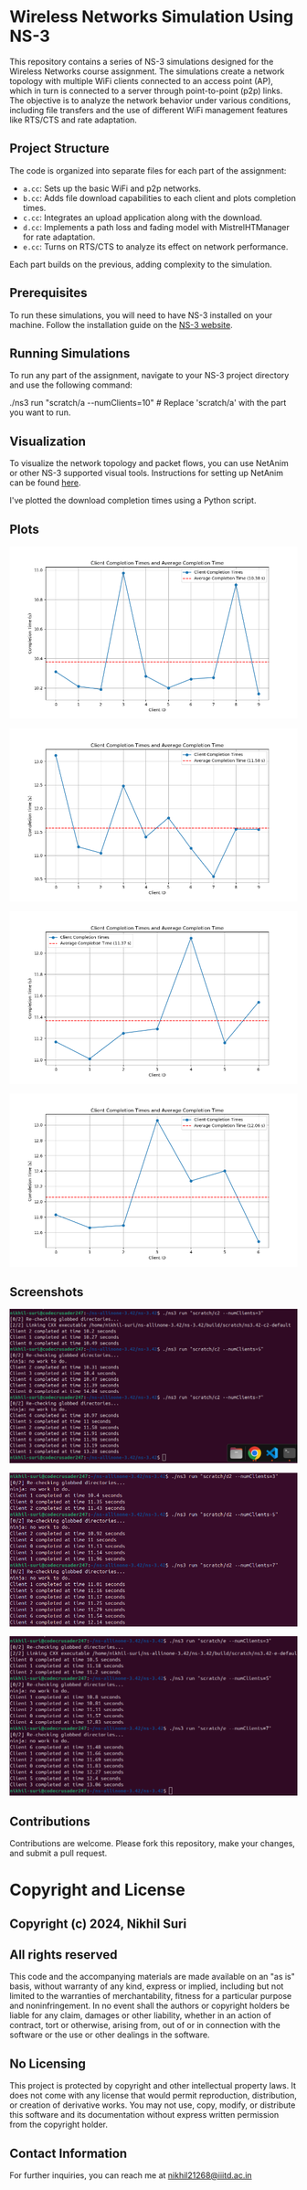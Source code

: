 # Wireless Networks Simulation Using NS-3

This repository contains a series of NS-3 simulations designed for the Wireless Networks course assignment. The simulations create a network topology with multiple WiFi clients connected to an access point (AP), which in turn is connected to a server through point-to-point (p2p) links. The objective is to analyze the network behavior under various conditions, including file transfers and the use of different WiFi management features like RTS/CTS and rate adaptation.

## Project Structure

The code is organized into separate files for each part of the assignment:

- `a.cc`: Sets up the basic WiFi and p2p networks.
- `b.cc`: Adds file download capabilities to each client and plots completion times.
- `c.cc`: Integrates an upload application along with the download.
- `d.cc`: Implements a path loss and fading model with MistrelHTManager for rate adaptation.
- `e.cc`: Turns on RTS/CTS to analyze its effect on network performance.

Each part builds on the previous, adding complexity to the simulation.

## Prerequisites

To run these simulations, you will need to have NS-3 installed on your machine. Follow the installation guide on the [NS-3 website](https://www.nsnam.org/wiki/Installation).

## Running Simulations

To run any part of the assignment, navigate to your NS-3 project directory and use the following command:

./ns3 run "scratch/a --numClients=10" # Replace 'scratch/a' with the part you want to run.

## Visualization

To visualize the network topology and packet flows, you can use NetAnim or other NS-3 supported visual tools. Instructions for setting up NetAnim can be found [here](https://www.nsnam.org/wiki/NetAnim).

I've plotted the download completion times using a Python script.

## Plots

![b](https://github.com/nikhil21268/ns3-Simulations/blob/main/Plots/b.png)

![c](https://github.com/nikhil21268/ns3-Simulations/blob/main/Plots/c.png)

![d](https://github.com/nikhil21268/ns3-Simulations/blob/main/Plots/d.png)

![e](https://github.com/nikhil21268/ns3-Simulations/blob/main/Plots/e.png)

## Screenshots

![c](https://github.com/nikhil21268/ns3-Simulations/blob/main/Screenshots/Screenshot%20from%202024-09-25%2019-32-21.png)

![d](https://github.com/nikhil21268/ns3-Simulations/blob/main/Screenshots/Screenshot%20from%202024-09-25%2019-33-15.png)

![e](https://github.com/nikhil21268/ns3-Simulations/blob/main/Screenshots/Screenshot%20from%202024-09-25%2019-38-13.png)

## Contributions

Contributions are welcome. Please fork this repository, make your changes, and submit a pull request.

# Copyright and License

## Copyright (c) 2024, Nikhil Suri

## All rights reserved

This code and the accompanying materials are made available on an "as is" basis, without warranty of any kind, express or implied, including but not limited to the warranties of merchantability, fitness for a particular purpose and noninfringement. In no event shall the authors or copyright holders be liable for any claim, damages or other liability, whether in an action of contract, tort or otherwise, arising from, out of or in connection with the software or the use or other dealings in the software.

## No Licensing
This project is protected by copyright and other intellectual property laws. It does not come with any license that would permit reproduction, distribution, or creation of derivative works. You may not use, copy, modify, or distribute this software and its documentation without express written permission from the copyright holder.

## Contact Information
For further inquiries, you can reach me at nikhil21268@iiitd.ac.in

